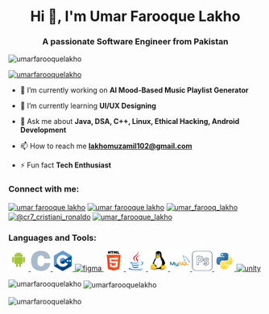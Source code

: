 <h1 align="center">Hi 👋, I'm Umar Farooque Lakho</h1>
<h3 align="center">A passionate Software Engineer from Pakistan</h3>

<p align="left"> <img src="https://komarev.com/ghpvc/?username=umarfarooquelakho&label=Profile%20views&color=0e75b6&style=flat" alt="umarfarooquelakho" /> </p>

<p align="left"> <a href="https://github.com/ryo-ma/github-profile-trophy"><img src="https://github-profile-trophy.vercel.app/?username=umarfarooquelakho" alt="umarfarooquelakho" /></a> </p>

- 🔭 I’m currently working on **AI Mood-Based Music Playlist Generator**

- 🌱 I’m currently learning **UI/UX Designing**

- 💬 Ask me about **Java, DSA, C++, Linux, Ethical Hacking, Android Development**

- 📫 How to reach me **lakhomuzamil102@gmail.com**

- ⚡ Fun fact **Tech Enthusiast**

<h3 align="left">Connect with me:</h3>
<p align="left">
<a href="https://linkedin.com/in/umar farooque lakho" target="blank"><img align="center" src="https://raw.githubusercontent.com/rahuldkjain/github-profile-readme-generator/master/src/images/icons/Social/linked-in-alt.svg" alt="umar farooque lakho" height="30" width="40" /></a>
<a href="https://fb.com/umar farooque lakho" target="blank"><img align="center" src="https://raw.githubusercontent.com/rahuldkjain/github-profile-readme-generator/master/src/images/icons/Social/facebook.svg" alt="umar farooque lakho" height="30" width="40" /></a>
<a href="https://instagram.com/umar_farooq_lakho" target="blank"><img align="center" src="https://raw.githubusercontent.com/rahuldkjain/github-profile-readme-generator/master/src/images/icons/Social/instagram.svg" alt="umar_farooq_lakho" height="30" width="40" /></a>
<a href="https://www.youtube.com/c/@cr7_cristiani_ronaldo" target="blank"><img align="center" src="https://raw.githubusercontent.com/rahuldkjain/github-profile-readme-generator/master/src/images/icons/Social/youtube.svg" alt="@cr7_cristiani_ronaldo" height="30" width="40" /></a>
<a href="https://www.leetcode.com/umar_farooque_lakho" target="blank"><img align="center" src="https://raw.githubusercontent.com/rahuldkjain/github-profile-readme-generator/master/src/images/icons/Social/leet-code.svg" alt="umar_farooque_lakho" height="30" width="40" /></a>
</p>

<h3 align="left">Languages and Tools:</h3>
<p align="left"> <a href="https://developer.android.com" target="_blank" rel="noreferrer"> <img src="https://raw.githubusercontent.com/devicons/devicon/master/icons/android/android-original-wordmark.svg" alt="android" width="40" height="40"/> </a> <a href="https://www.cprogramming.com/" target="_blank" rel="noreferrer"> <img src="https://raw.githubusercontent.com/devicons/devicon/master/icons/c/c-original.svg" alt="c" width="40" height="40"/> </a> <a href="https://www.w3schools.com/cpp/" target="_blank" rel="noreferrer"> <img src="https://raw.githubusercontent.com/devicons/devicon/master/icons/cplusplus/cplusplus-original.svg" alt="cplusplus" width="40" height="40"/> </a> <a href="https://www.figma.com/" target="_blank" rel="noreferrer"> <img src="https://www.vectorlogo.zone/logos/figma/figma-icon.svg" alt="figma" width="40" height="40"/> </a> <a href="https://www.w3.org/html/" target="_blank" rel="noreferrer"> <img src="https://raw.githubusercontent.com/devicons/devicon/master/icons/html5/html5-original-wordmark.svg" alt="html5" width="40" height="40"/> </a> <a href="https://www.java.com" target="_blank" rel="noreferrer"> <img src="https://raw.githubusercontent.com/devicons/devicon/master/icons/java/java-original.svg" alt="java" width="40" height="40"/> </a> <a href="https://www.linux.org/" target="_blank" rel="noreferrer"> <img src="https://raw.githubusercontent.com/devicons/devicon/master/icons/linux/linux-original.svg" alt="linux" width="40" height="40"/> </a> <a href="https://www.mysql.com/" target="_blank" rel="noreferrer"> <img src="https://raw.githubusercontent.com/devicons/devicon/master/icons/mysql/mysql-original-wordmark.svg" alt="mysql" width="40" height="40"/> </a> <a href="https://www.photoshop.com/en" target="_blank" rel="noreferrer"> <img src="https://raw.githubusercontent.com/devicons/devicon/master/icons/photoshop/photoshop-line.svg" alt="photoshop" width="40" height="40"/> </a> <a href="https://www.python.org" target="_blank" rel="noreferrer"> <img src="https://raw.githubusercontent.com/devicons/devicon/master/icons/python/python-original.svg" alt="python" width="40" height="40"/> </a> <a href="https://unity.com/" target="_blank" rel="noreferrer"> <img src="https://www.vectorlogo.zone/logos/unity3d/unity3d-icon.svg" alt="unity" width="40" height="40"/> </a> </p>

<p><img align="left" src="https://github-readme-stats.vercel.app/api/top-langs?username=umarfarooquelakho&show_icons=true&locale=en&layout=compact" alt="umarfarooquelakho" /></p>

<p>&nbsp;<img align="center" src="https://github-readme-stats.vercel.app/api?username=umarfarooquelakho&show_icons=true&locale=en" alt="umarfarooquelakho" /></p>

<p><img align="center" src="https://github-readme-streak-stats.herokuapp.com/?user=umarfarooquelakho&" alt="umarfarooquelakho" /></p>
